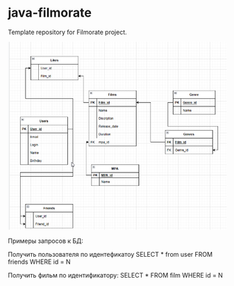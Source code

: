 # java-filmorate
Template repository for Filmorate project.

![Модель базы данных](filmorate.png)

Примеры запросов к БД:

Получить пользователя по идентефикатоу
SELECT * from user
FROM  friends 
WHERE id = N

Получить фильм по идентификатору:
SELECT * 
FROM film
WHERE id =  N
